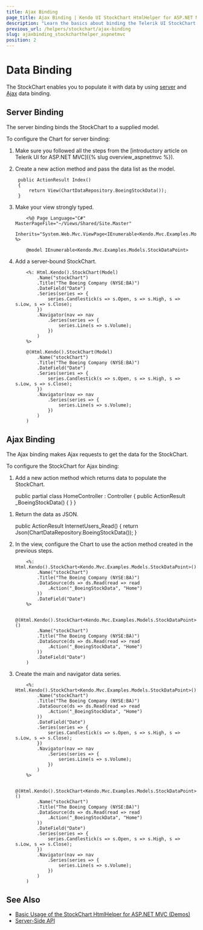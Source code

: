 ```yaml
---
title: Ajax Binding
page_title: Ajax Binding | Kendo UI StockChart HtmlHelper for ASP.NET MVC
description: "Learn the basics about binding the Telerik UI StockChart HtmlHelper for ASP.NET MVC to data."
previous_url: /helpers/stockchart/ajax-binding
slug: ajaxbinding_stockcharthelper_aspnetmvc
position: 2
---
```


# Data Binding

The StockChart enables you to populate it with data by using [server](#server-binding) and [Ajax](#ajax-binding) data binding.

## Server Binding

The server binding binds the StockChart to a supplied model.

To configure the Chart for server binding:

1. Make sure you followed all the steps from the [introductory article on Telerik UI for ASP.NET MVC]({% slug overview_aspnetmvc %}).
1. Create a new action method and pass the data list as the model.

        public ActionResult Index()
        {
            return View(ChartDataRepository.BoeingStockData());
        }

1. Make your view strongly typed.

    ```ASPX
        <%@ Page Language="C#" MasterPageFile="~/Views/Shared/Site.Master"
            Inherits="System.Web.Mvc.ViewPage<IEnumerable<Kendo.Mvc.Examples.Models.StockDataPoint>>" %>
    ```
    ```Razor
        @model IEnumerable<Kendo.Mvc.Examples.Models.StockDataPoint>
    ```

1. Add a server-bound StockChart.

    ```ASPX
        <%: Html.Kendo().StockChart(Model)
            .Name("stockChart")
            .Title("The Boeing Company (NYSE:BA)")
            .DateField("Date")
            .Series(series => {
                series.Candlestick(s => s.Open, s => s.High, s => s.Low, s => s.Close);
            })
            .Navigator(nav => nav
                .Series(series => {
                    series.Line(s => s.Volume);
                })
            )
        %>
    ```
    ```Razor
        @(Html.Kendo().StockChart(Model)
            .Name("stockChart")
            .Title("The Boeing Company (NYSE:BA)")
            .DateField("Date")
            .Series(series => {
                series.Candlestick(s => s.Open, s => s.High, s => s.Low, s => s.Close);
            })
            .Navigator(nav => nav
                .Series(series => {
                    series.Line(s => s.Volume);
                })
            )
        )
    ```

## Ajax Binding

The Ajax binding makes Ajax requests to get the data for the StockChart.

To configure the StockChart for Ajax binding:

1. Add a new action method which returns data to populate the StockChart.

    public partial class HomeController : Controller
    {
        public ActionResult _BoeingStockData()
        {
        }
    }

<!--_-->
1. Return the data as JSON.

    public ActionResult InternetUsers_Read()
    {
        return Json(ChartDataRepository.BoeingStockData());
    }

1. In the view, configure the Chart to use the action method created in the previous steps.

    ```ASPX
        <%: Html.Kendo().StockChart<Kendo.Mvc.Examples.Models.StockDataPoint>()
            .Name("stockChart")
            .Title("The Boeing Company (NYSE:BA)")
            .DataSource(ds => ds.Read(read => read
                .Action("_BoeingStockData", "Home")
            ))
            .DateField("Date")
        %>
    ```
    ```Razor
        @(Html.Kendo().StockChart<Kendo.Mvc.Examples.Models.StockDataPoint>()
            .Name("stockChart")
            .Title("The Boeing Company (NYSE:BA)")
            .DataSource(ds => ds.Read(read => read
                .Action("_BoeingStockData", "Home")
            ))
            .DateField("Date")
        )
    ```

1. Create the main and navigator data series.

    ```ASPX
        <%: Html.Kendo().StockChart<Kendo.Mvc.Examples.Models.StockDataPoint>()
            .Name("stockChart")
            .Title("The Boeing Company (NYSE:BA)")
            .DataSource(ds => ds.Read(read => read
                .Action("_BoeingStockData", "Home")
            ))
            .DateField("Date")
            .Series(series => {
                series.Candlestick(s => s.Open, s => s.High, s => s.Low, s => s.Close);
            })
            .Navigator(nav => nav
                .Series(series => {
                    series.Line(s => s.Volume);
                })
            )
        %>
    ```
    ```Razor
        @(Html.Kendo().StockChart<Kendo.Mvc.Examples.Models.StockDataPoint>()
            .Name("stockChart")
            .Title("The Boeing Company (NYSE:BA)")
            .DataSource(ds => ds.Read(read => read
                .Action("_BoeingStockData", "Home")
            ))
            .DateField("Date")
            .Series(series => {
                series.Candlestick(s => s.Open, s => s.High, s => s.Low, s => s.Close);
            })
            .Navigator(nav => nav
                .Series(series => {
                    series.Line(s => s.Volume);
                })
            )
        )
    ```

## See Also

* [Basic Usage of the StockChart HtmlHelper for ASP.NET MVC (Demos)](https://demos.telerik.com/aspnet-mvc/area-charts/index)
* [Server-Side API](/api/chart)

